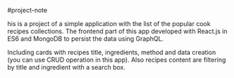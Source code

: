 ﻿#project-note
 
his is a project of a simple application with the list of the popular cook recipes collections. The frontend part of this app developed with React.js in ES6 and MongoDB to persist the data using GraphQL.

Including cards with recipes title, ingredients, method and data creation (you can use CRUD operation in this app). Also recipes content are filtering by title and ingredient with a search box.

